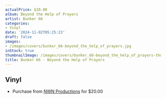 ```yaml
---
actualPrice: $20.00
album: Beyond the Help of Prayers
artist: Bunker 66
categories:
- Vinyl
date: '2024-11-02T05:25:23'
draft: false
images:
- /images/covers/bunker_66-beyond_the_help_of_prayers.jpg
inStock: true
thumbnailImage: /images/covers/bunker_66-beyond_the_help_of_prayers-thumb.jpg
title: Bunker 66 - Beyond the Help of Prayers
---
```


## Vinyl
* Purchase from [NWN Productions](http://shop.nwnprod.com/index.php?route=product/product&path=75&product_id=40112&sort=pd.name&order=ASC) for $20.00

